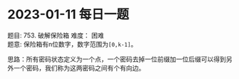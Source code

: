 # 2023-01-11 每日一题


题目: 753. 破解保险箱
难度： 困难    
题意: 保险箱有n位数字，数字范围为`[0,k-1]`。 


思路：所有密码状态定义为一个点，一个密码去掉一位前缀加一位后缀可以得到另外一个密码，我们称为这两密码之间有个有向边。  
